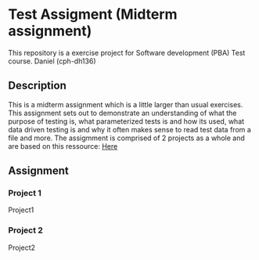 # Test Assigment (Midterm assignment)
This repository is a exercise project for Software development (PBA) Test course. Daniel (cph-dh136)

## Description
This is a midterm assignment which is a little larger than usual exercises. This assignment sets out to demonstrate an understanding of what the purpose of testing is, what parameterized tests is and how its used, what data driven testing is and why it often makes sense to read test data from a file and more. The assigmment is comprised of 2 projects as a whole and are based on this ressource: [Here](https://github.com/datsoftlyngby/soft2018spring-test-teaching-material/blob/master/exercises/Midterm%20Assignment.pdf)

## Assignment

### Project 1 
Project1

### Project 2
Project2
